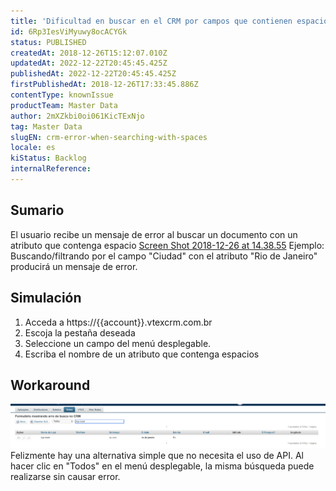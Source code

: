 ```yaml
---
title: 'Dificultad en buscar en el CRM por campos que contienen espacios'
id: 6Rp3IesViMyuwy8ocACYGk
status: PUBLISHED
createdAt: 2018-12-26T15:12:07.010Z
updatedAt: 2022-12-22T20:45:45.425Z
publishedAt: 2022-12-22T20:45:45.425Z
firstPublishedAt: 2018-12-26T17:33:45.886Z
contentType: knownIssue
productTeam: Master Data
author: 2mXZkbi0oi061KicTExNjo
tag: Master Data
slugEN: crm-error-when-searching-with-spaces
locale: es
kiStatus: Backlog
internalReference: 
---
```


## Sumario

El usuario recibe un mensaje de error al buscar un documento con un atributo que contenga espacio [Screen Shot 2018-12-26 at 14.38.55](//images.ctfassets.net/alneenqid6w5/6kN77jtFDOKME8UiW0acW8/e3bc9a3bcb750f30067f11befdd78fcb/Screen_Shot_2018-12-26_at_14.38.55.png)
Ejemplo: Buscando/filtrando por el campo "Ciudad" con el atributo "Rio de Janeiro" producirá un mensaje de error.




## Simulación

1.  Acceda a https://{{account}}.vtexcrm.com.br
2.  Escoja la pestaña deseada
3.  Seleccione un campo del menú desplegable.
4.  Escriba el nombre de un atributo que contenga espacios




## Workaround

![Screen Shot 2018-12-26 at 14.40.03](https://raw.githubusercontent.com/vtexdocs/help-center-content/refs/heads/main/docs/es/known-issues/Master%20Data/dificultad-en-buscar-en-el-crm-por-campos-que-contienen-espacios_1.png)
Felizmente hay una alternativa simple que no necesita el uso de API.
Al hacer clic en "Todos" en el menú desplegable, la misma búsqueda puede realizarse sin causar error.

